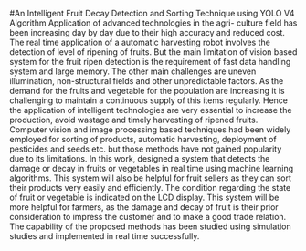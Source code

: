 #An Intelligent Fruit Decay Detection and Sorting
Technique using YOLO V4 Algorithm
Application of advanced technologies in the agri-
culture field has been increasing day by day due to their
high accuracy and reduced cost. The real time application of
a automatic harvesting robot involves the detection of level
of ripening of fruits. But the main limitation of vision based
system for the fruit ripen detection is the requirement of
fast data handling system and large memory. The other main
challenges are uneven illumination, non-structural fields and
other unpredictable factors. As the demand for the fruits and
vegetable for the population are increasing it is challenging to
maintain a continuous supply of this items regularly. Hence
the application of intelligent technologies are very essential to
increase the production, avoid wastage and timely harvesting
of ripened fruits. Computer vision and image processing based
techniques had been widely employed for sorting of products,
automatic harvesting, deployment of pesticides and seeds etc. but
those methods have not gained popularity due to its limitations.
In this work, designed a system that detects the damage or
decay in fruits or vegetables in real time using machine learning
algorithms. This system will also be helpful for fruit sellers as they
can sort their products very easily and efficiently. The condition
regarding the state of fruit or vegetable is indicated on the LCD
display. This system will be more helpful for farmers, as the
damage and decay of fruit is their prior consideration to impress
the customer and to make a good trade relation. The capability of
the proposed methods has been studied using simulation studies
and implemented in real time successfully.